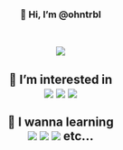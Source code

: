 <h3 align="center">👋 Hi, I’m @ohntrbl </h3><br>
<p align="center">
  <img src="https://i.imgur.com/ts4sl9p.gif"><br><h2 align="center">
  👀 I’m interested in <br>
  <img src="https://img.shields.io/badge/HTML5-E34F26?style=for-the-badge&logo=html5&logoColor=white](https://img.shields.io/badge/HTML5-E34F26?style=for-the-badge&logo=html5&logoColor=white">
  <img src="https://img.shields.io/badge/CSS3-1572B6?style=for-the-badge&logo=css3&logoColor=white">
  <img src="https://img.shields.io/badge/JavaScript-F7DF1E?style=for-the-badge&logo=JavaScript&logoColor=white"> <br> <br>
🌱 I wanna learning <br>
   <img src="https://img.shields.io/badge/Python-14354C?style=for-the-badge&logo=python&logoColor=white">
  <img src="https://img.shields.io/badge/C%23-239120?style=for-the-badge&logo=c-sharp&logoColor=white">
  <img src="https://img.shields.io/badge/Rust-000000?style=for-the-badge&logo=rust&logoColor=white"> etc... </h2></p>

<!---
ohntrbl/ohntrbl is a ✨ special ✨ repository because its `README.md` (this file) appears on your GitHub profile.
You can click the Preview link to take a look at your changes.
--->
